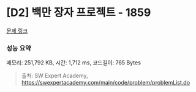 # [D2] 백만 장자 프로젝트 - 1859 

[문제 링크](https://swexpertacademy.com/main/code/problem/problemDetail.do?contestProbId=AV5LrsUaDxcDFAXc) 

### 성능 요약

메모리: 251,792 KB, 시간: 1,712 ms, 코드길이: 765 Bytes



> 출처: SW Expert Academy, https://swexpertacademy.com/main/code/problem/problemList.do